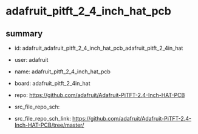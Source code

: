# adafruit_pitft_2_4_inch_hat_pcb
 
## summary 
* id: adafruit_adafruit_pitft_2_4_inch_hat_pcb_adafruit_pitft_2_4in_hat
* user: adafruit
* name: adafruit_pitft_2_4_inch_hat_pcb
* board: adafruit_pitft_2_4in_hat
* repo: https://github.com/adafruit/Adafruit-PiTFT-2.4-Inch-HAT-PCB



* src_file_repo_sch: 
* src_file_repo_sch_link: https://github.com/adafruit/Adafruit-PiTFT-2.4-Inch-HAT-PCB/tree/master/




